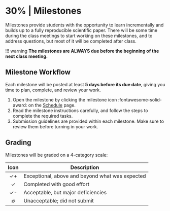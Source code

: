 # 30% | Milestones

Milestones provide students with the opportunity to learn incrementally and builds up to a fully reproducible scientific paper. There will be some time during the class meetings to start working on these milestones, and to address questions, but most of it will be completed after class.

!!! warning
    **The milestones are ALWAYS due before the beginning of the next class meeting.**

## Milestone Workflow

Each milestone will be posted at least **5 days before its due date**, giving you time to plan, complete, and review your work.

1. Open the milestone by clicking the milestone icon :fontawesome-solid-award: on the [Schedule](../schedule.md) page.
2. Read the milestone instructions carefully, and follow the steps to complete the required tasks.
3. Submission guidelines are provided within each milestone. Make sure to review them before turning in your work.

## Grading
Milestones will be graded on a 4-category scale:

| Icon | Description                                     |
| :-:  | -                                               |
| ✓+   | Exceptional, above and beyond what was expected |
| ✓    | Completed with good effort                      |
| ✓-   | Acceptable, but major deficiencies              |
| ∅    | Unacceptable; did not submit                    |

